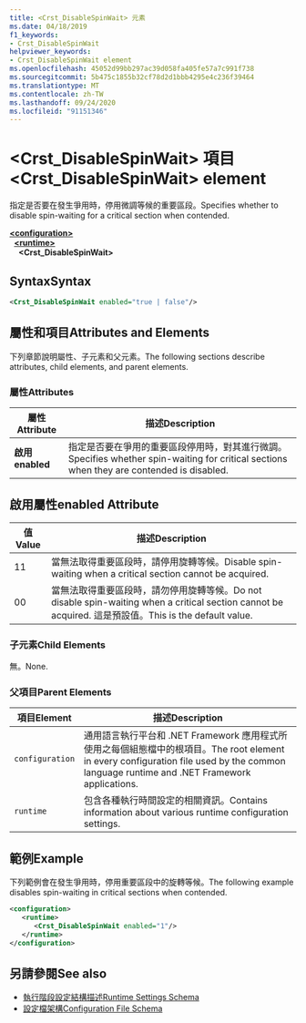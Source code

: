 ```yaml
---
title: <Crst_DisableSpinWait> 元素
ms.date: 04/18/2019
f1_keywords:
- Crst_DisableSpinWait
helpviewer_keywords:
- Crst_DisableSpinWait element
ms.openlocfilehash: 45052d99bb297ac39d058fa405fe57a7c991f738
ms.sourcegitcommit: 5b475c1855b32cf78d2d1bbb4295e4c236f39464
ms.translationtype: MT
ms.contentlocale: zh-TW
ms.lasthandoff: 09/24/2020
ms.locfileid: "91151346"
---
```

# <a name="crst_disablespinwait-element"></a><span data-ttu-id="48e80-102">\<Crst_DisableSpinWait> 項目</span><span class="sxs-lookup"><span data-stu-id="48e80-102">\<Crst_DisableSpinWait> element</span></span>

<span data-ttu-id="48e80-103">指定是否要在發生爭用時，停用微調等候的重要區段。</span><span class="sxs-lookup"><span data-stu-id="48e80-103">Specifies whether to disable spin-waiting for a critical section when contended.</span></span>  
  
[**\<configuration>**](../configuration-element.md)\
&nbsp;&nbsp;[**\<runtime>**](runtime-element.md)\
&nbsp;&nbsp;&nbsp;&nbsp;**\<Crst_DisableSpinWait>**  
  
## <a name="syntax"></a><span data-ttu-id="48e80-104">Syntax</span><span class="sxs-lookup"><span data-stu-id="48e80-104">Syntax</span></span>  
  
```xml  
<Crst_DisableSpinWait enabled="true | false"/>  
```  
  
## <a name="attributes-and-elements"></a><span data-ttu-id="48e80-105">屬性和項目</span><span class="sxs-lookup"><span data-stu-id="48e80-105">Attributes and Elements</span></span>

<span data-ttu-id="48e80-106">下列章節說明屬性、子元素和父元素。</span><span class="sxs-lookup"><span data-stu-id="48e80-106">The following sections describe attributes, child elements, and parent elements.</span></span>  
  
### <a name="attributes"></a><span data-ttu-id="48e80-107">屬性</span><span class="sxs-lookup"><span data-stu-id="48e80-107">Attributes</span></span>  
  
|<span data-ttu-id="48e80-108">屬性</span><span class="sxs-lookup"><span data-stu-id="48e80-108">Attribute</span></span>|<span data-ttu-id="48e80-109">描述</span><span class="sxs-lookup"><span data-stu-id="48e80-109">Description</span></span>|  
|---------------|-----------------|  
|<span data-ttu-id="48e80-110">**啟用**</span><span class="sxs-lookup"><span data-stu-id="48e80-110">**enabled**</span></span>|<span data-ttu-id="48e80-111">指定是否要在爭用的重要區段停用時，對其進行微調。</span><span class="sxs-lookup"><span data-stu-id="48e80-111">Specifies whether spin-waiting for critical sections when they are contended is disabled.</span></span>|  
  
## <a name="enabled-attribute"></a><span data-ttu-id="48e80-112">啟用屬性</span><span class="sxs-lookup"><span data-stu-id="48e80-112">enabled Attribute</span></span>  
  
|<span data-ttu-id="48e80-113">值</span><span class="sxs-lookup"><span data-stu-id="48e80-113">Value</span></span>|<span data-ttu-id="48e80-114">描述</span><span class="sxs-lookup"><span data-stu-id="48e80-114">Description</span></span>|  
|-----------|-----------------|  
|<span data-ttu-id="48e80-115">1</span><span class="sxs-lookup"><span data-stu-id="48e80-115">1</span></span>|<span data-ttu-id="48e80-116">當無法取得重要區段時，請停用旋轉等候。</span><span class="sxs-lookup"><span data-stu-id="48e80-116">Disable spin-waiting when a critical section cannot be acquired.</span></span>|  
|<span data-ttu-id="48e80-117">0</span><span class="sxs-lookup"><span data-stu-id="48e80-117">0</span></span>|<span data-ttu-id="48e80-118">當無法取得重要區段時，請勿停用旋轉等候。</span><span class="sxs-lookup"><span data-stu-id="48e80-118">Do not disable spin-waiting when a critical section cannot be acquired.</span></span> <span data-ttu-id="48e80-119">這是預設值。</span><span class="sxs-lookup"><span data-stu-id="48e80-119">This is the default value.</span></span>|  
  
### <a name="child-elements"></a><span data-ttu-id="48e80-120">子元素</span><span class="sxs-lookup"><span data-stu-id="48e80-120">Child Elements</span></span>  

 <span data-ttu-id="48e80-121">無。</span><span class="sxs-lookup"><span data-stu-id="48e80-121">None.</span></span>  
  
### <a name="parent-elements"></a><span data-ttu-id="48e80-122">父項目</span><span class="sxs-lookup"><span data-stu-id="48e80-122">Parent Elements</span></span>  
  
|<span data-ttu-id="48e80-123">項目</span><span class="sxs-lookup"><span data-stu-id="48e80-123">Element</span></span>|<span data-ttu-id="48e80-124">描述</span><span class="sxs-lookup"><span data-stu-id="48e80-124">Description</span></span>|  
|-------------|-----------------|  
|`configuration`|<span data-ttu-id="48e80-125">通用語言執行平台和 .NET Framework 應用程式所使用之每個組態檔中的根項目。</span><span class="sxs-lookup"><span data-stu-id="48e80-125">The root element in every configuration file used by the common language runtime and .NET Framework applications.</span></span>|  
|`runtime`|<span data-ttu-id="48e80-126">包含各種執行時間設定的相關資訊。</span><span class="sxs-lookup"><span data-stu-id="48e80-126">Contains information about various runtime configuration settings.</span></span>|  
  
## <a name="example"></a><span data-ttu-id="48e80-127">範例</span><span class="sxs-lookup"><span data-stu-id="48e80-127">Example</span></span>  

<span data-ttu-id="48e80-128">下列範例會在發生爭用時，停用重要區段中的旋轉等候。</span><span class="sxs-lookup"><span data-stu-id="48e80-128">The following example disables spin-waiting in critical sections when contended.</span></span>  
  
```xml  
<configuration>  
   <runtime>  
      <Crst_DisableSpinWait enabled="1"/>  
   </runtime>  
</configuration>  
```  
  
## <a name="see-also"></a><span data-ttu-id="48e80-129">另請參閱</span><span class="sxs-lookup"><span data-stu-id="48e80-129">See also</span></span>

- [<span data-ttu-id="48e80-130">執行階段設定結構描述</span><span class="sxs-lookup"><span data-stu-id="48e80-130">Runtime Settings Schema</span></span>](index.md)
- [<span data-ttu-id="48e80-131">設定檔架構</span><span class="sxs-lookup"><span data-stu-id="48e80-131">Configuration File Schema</span></span>](../index.md)
